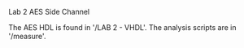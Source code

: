 Lab 2 AES Side Channel

The AES HDL is found in '/LAB 2 - VHDL'. The analysis scripts are in '/measure'. 
